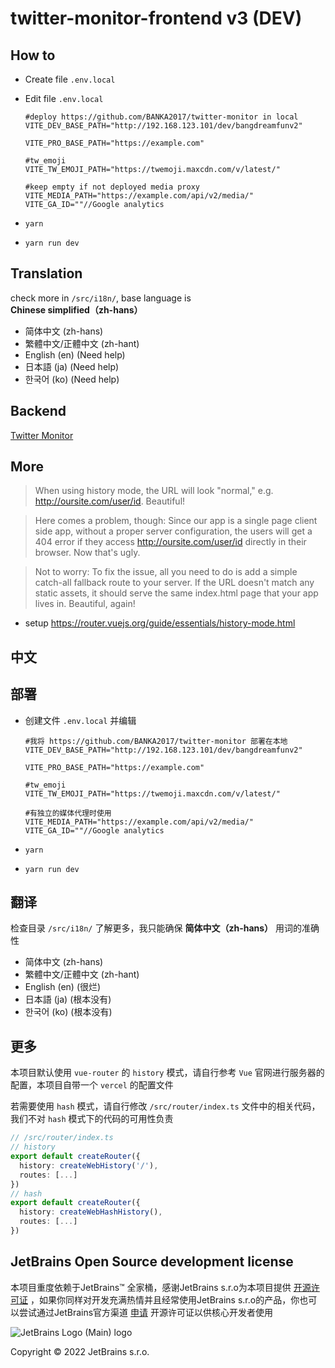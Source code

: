 # twitter-monitor-frontend v3 (DEV)

## How to

- Create file `.env.local`
- Edit file `.env.local`

  ```dotenv
  #deploy https://github.com/BANKA2017/twitter-monitor in local
  VITE_DEV_BASE_PATH="http://192.168.123.101/dev/bangdreamfunv2"
  
  VITE_PRO_BASE_PATH="https://example.com"
  
  #tw_emoji
  VITE_TW_EMOJI_PATH="https://twemoji.maxcdn.com/v/latest/"
  
  #keep empty if not deployed media proxy
  VITE_MEDIA_PATH="https://example.com/api/v2/media/"
  VITE_GA_ID=""//Google analytics

  ```

- `yarn`
- `yarn run dev`

## Translation

check more in `/src/i18n/`, base language is **Chinese simplified（zh-hans）**

- 简体中文 (zh-hans)
- 繁體中文/正體中文 (zh-hant)
- English (en) (Need help)
- 日本語 (ja) (Need help)
- 한국어 (ko) (Need help)

## Backend

[Twitter Monitor](https://github.com/BANKA2017/twitter-monitor)

## More

>When using history mode, the URL will look "normal," e.g. <http://oursite.com/user/id>. Beautiful!

>Here comes a problem, though: Since our app is a single page client side app, without a proper server configuration, the users will get a 404 error if they access <http://oursite.com/user/id> directly in their browser. Now that's ugly.

>Not to worry: To fix the issue, all you need to do is add a simple catch-all fallback route to your server. If the URL doesn't match any static assets, it should serve the same index.html page that your app lives in. Beautiful, again!

- setup  <https://router.vuejs.org/guide/essentials/history-mode.html>

## 中文

## 部署

- 创建文件 `.env.local` 并编辑

  ```dotenv
  #我将 https://github.com/BANKA2017/twitter-monitor 部署在本地
  VITE_DEV_BASE_PATH="http://192.168.123.101/dev/bangdreamfunv2"
  
  VITE_PRO_BASE_PATH="https://example.com"
  
  #tw_emoji
  VITE_TW_EMOJI_PATH="https://twemoji.maxcdn.com/v/latest/"
  
  #有独立的媒体代理时使用
  VITE_MEDIA_PATH="https://example.com/api/v2/media/"
  VITE_GA_ID=""//Google analytics

  ```

- `yarn`
- `yarn run dev`

## 翻译

检查目录 `/src/i18n/` 了解更多，我只能确保 **简体中文（zh-hans）** 用词的准确性
- 简体中文 (zh-hans)
- 繁體中文/正體中文 (zh-hant)
- English (en) (很烂)
- 日本語 (ja) (根本没有)
- 한국어 (ko) (根本没有)

## 更多

本项目默认使用 `vue-router` 的 `history` 模式，请自行参考 `Vue` 官网进行服务器的配置，本项目自带一个 `vercel` 的配置文件

若需要使用 `hash` 模式，请自行修改 `/src/router/index.ts` 文件中的相关代码，我们不对 `hash` 模式下的代码的可用性负责

```typescript
// /src/router/index.ts
// history
export default createRouter({
  history: createWebHistory('/'),
  routes: [...]
})
// hash
export default createRouter({
  history: createWebHashHistory(),
  routes: [...]
})
```

## JetBrains Open Source development license

本项目重度依赖于JetBrains™ 全家桶，感谢JetBrains s.r.o为本项目提供 [开源许可证](https://jb.gg/OpenSourceSupport) ，如果你同样对开发充满热情并且经常使用JetBrains s.r.o的产品，你也可以尝试通过JetBrains官方渠道 [申请](https://www.jetbrains.com/shop/eform/opensource) 开源许可证以供核心开发者使用

![JetBrains Logo (Main) logo](https://resources.jetbrains.com/storage/products/company/brand/logos/jb_beam.svg)

Copyright © 2022 JetBrains s.r.o.
